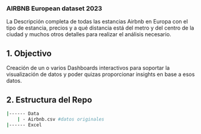 ### AIRBNB European dataset 2023

La Descripción completa de todas las estancias Airbnb en Europa con el tipo de estancia, precios y a qué distancia está del metro y del centro de la ciudad y muchos otros detalles para realizar el análisis necesario.

## 1. Objectivo

Creación de un o varios Dashboards interactivos para soportar la visualización de datos y poder quizas proporcionar insights en base a esos datos.

## 2. Estructura del Repo

```bash
|------ Data
    | - Airbnb.csv #datos originales
|------ Excel
````
